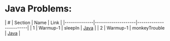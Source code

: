 Java Problems:
==============


| # | Section | Name | Link |
|--------------|--------------------|------------------------|
| 1 | Warmup-1 | sleepIn | [Java](Java/001-Warmup-1/001-sleepIn/sleepIn.java) |
| 2 | Warmup-1 | monkeyTrouble | [Java](Java/001-Warmup-1/001-monkeyTrouble/monkeyTrouble.java) |